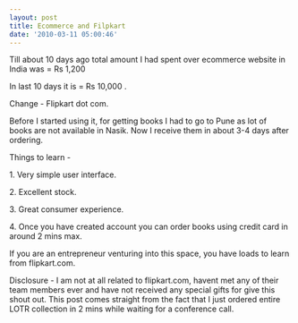```yaml
---
layout: post
title: Ecommerce and Filpkart
date: '2010-03-11 05:00:46'
---
```


<p>Till about 10 days ago total amount I had spent over ecommerce website in India was = Rs 1,200</p>

<p>In last 10 days it is = Rs 10,000 .</p>

<p>Change - Flipkart dot com.</p>

<p>Before I started using it, for getting books I had to go to Pune as lot of books are not available in Nasik. Now I receive them in about 3-4 days after ordering.</p>

<p>Things to learn -</p>

<p>1. Very simple user interface.</p>

<p>2. Excellent stock.</p>

<p>3. Great consumer experience.</p>

<p>4. Once you have created account you can order books using credit card in around 2 mins max.</p>

<p>If you are an entrepreneur venturing into this space, you have loads to learn from flipkart.com.</p>

<p>Disclosure - I am not at all related to flipkart.com, havent met any of their team members ever and have not received any special gifts for give this shout out. This post comes straight from the fact that I just ordered entire LOTR collection in 2 mins while waiting for a conference call.</p>